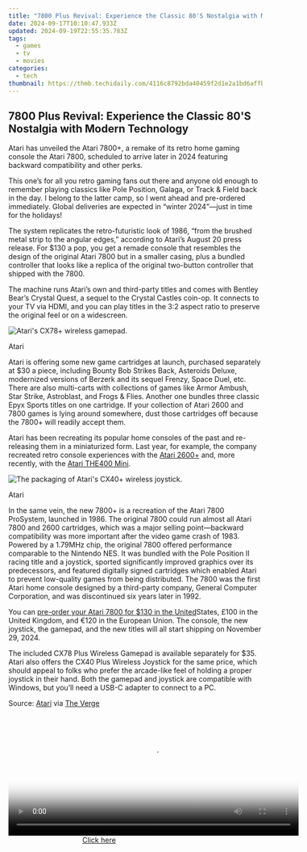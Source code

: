```yaml
---
title: "7800 Plus Revival: Experience the Classic 80'S Nostalgia with Modern Technology"
date: 2024-09-17T10:10:47.933Z
updated: 2024-09-19T22:55:35.783Z
tags:
  - games
  - tv
  - movies
categories:
  - tech
thumbnail: https://thmb.techidaily.com/4116c8792bda40459f2d1e2a1bd6affbce6e7196ef5949783c79461a680de11c.jpg
---
```


## 7800 Plus Revival: Experience the Classic 80'S Nostalgia with Modern Technology

Atari has unveiled the Atari 7800+, a remake of its retro home gaming console the Atari 7800, scheduled to arrive later in 2024 featuring backward compatibility and other perks.

 This one’s for all you retro gaming fans out there and anyone old enough to remember playing classics like Pole Position, Galaga, or Track & Field back in the day. I belong to the latter camp, so I went ahead and pre-ordered immediately. Global deliveries are expected in “winter 2024”—just in time for the holidays!

 The system replicates the retro-futuristic look of 1986, “from the brushed metal strip to the angular edges,” according to Atari’s August 20 press release. For $130 a pop, you get a remade console that resembles the design of the original Atari 7800 but in a smaller casing, plus a bundled controller that looks like a replica of the original two-button controller that shipped with the 7800.

 The machine runs Atari’s own and third-party titles and comes with Bentley Bear’s Crystal Quest, a sequel to the Crystal Castles coin-op. It connects to your TV via HDMI, and you can play titles in the 3:2 aspect ratio to preserve the original feel or on a widescreen.

![Atari's CX78+ wireless gamepad.](https://static1.howtogeekimages.com/wordpress/wp-content/uploads/2024/08/atari-cx78-plus-wireless-gamepad-three-quarters-view.jpg) 

Atari

 Atari is offering some new game cartridges at launch, purchased separately at $30 a piece, including Bounty Bob Strikes Back, Asteroids Deluxe, modernized versions of Berzerk and its sequel Frenzy, Space Duel, etc. There are also multi-carts with collections of games like Armor Ambush, Star Strike, Astroblast, and Frogs & Flies. Another one bundles three classic Epyx Sports titles on one cartridge. If your collection of Atari 2600 and 7800 games is lying around somewhere, dust those cartridges off because the 7800+ will readily accept them.

 Atari has been recreating its popular home consoles of the past and re-releasing them in a miniaturized form. Last year, for example, the company recreated retro console experiences with the [Atari 2600+](https://tiktok-videos.techidaily.com/2024-approved-10-trending-tiktok-treats-to-try/) and, more recently, with the [Atari THE400 Mini](https://some-techniques.techidaily.com/expert-strategies-to-elevate-your-gopro-footage-for-2024/).

![The packaging of Atari's CX40+ wireless joystick.](https://static1.howtogeekimages.com/wordpress/wp-content/uploads/2024/08/atari-cx40-plus-wireless-joystick-packaging.jpg) 

Atari

 In the same vein, the new 7800+ is a recreation of the Atari 7800 ProSystem, launched in 1986\. The original 7800 could run almost all Atari 7800 and 2600 cartridges, which was a major selling point—backward compatibility was more important after the video game crash of 1983\. Powered by a 1.79MHz chip, the original 7800 offered performance comparable to the Nintendo NES. It was bundled with the Pole Position II racing title and a joystick, sported significantly improved graphics over its predecessors, and featured digitally signed cartridges which enabled Atari to prevent low-quality games from being distributed. The 7800 was the first Atari home console designed by a third-party company, General Computer Corporation, and was discontinued six years later in 1992.

 You can [pre-order your Atari 7800 for $130 in the United](https://atari.com/collections/7800)States, £100 in the United Kingdom, and €120 in the European Union. The console, the new joystick, the gamepad, and the new titles will all start shipping on November 29, 2024.

 The included CX78 Plus Wireless Gamepad is available separately for $35\. Atari also offers the CX40 Plus Wireless Joystick for the same price, which should appeal to folks who prefer the arcade-like feel of holding a proper joystick in their hand. Both the gamepad and joystick are compatible with Windows, but you’ll need a USB-C adapter to connect to a PC.

 Source: [Atari](https://www.globenewswire.com/en/news-release/2024/08/20/2932954/0/en/Get-Your-Pixel-Fix-Like-It-s-1986-Atari-and-PLAION-Announce-the-Atari-7800-Game-Console.html) via [The Verge](https://www.theverge.com/2024/8/20/24224292/atari-7800-plus-compatible-with-2600-cartridges-price-release-date)

<ins class="adsbygoogle"
     style="display:block"
     data-ad-format="autorelaxed"
     data-ad-client="ca-pub-7571918770474297"
     data-ad-slot="1223367746"></ins>

<ins class="adsbygoogle"
     style="display:block"
     data-ad-client="ca-pub-7571918770474297"
     data-ad-slot="8358498916"
     data-ad-format="auto"
     data-full-width-responsive="true"></ins>



<!-- affiliate ads begin -->
<span id="1982508">
					<video width="576" height="240" style="cursor:pointer"
           poster="//a.impactradius-go.com/display-clicktoplayimage/1982508.png"
           onclick="if(!this.playClicked){this.play();this.setAttribute('controls',true);this.playClicked=true;}">
	   <source src="//a.impactradius-go.com/display-ad/22993-1982508">
	   <img src="//a.impactradius-go.com/display-clicktoplayimage/1982508.png" style="border: none; height: 100%; width: 100%; object-fit: contain">
	</video>
	<div style="width:360px;text-align:center"><a href="javascript:window.open(decodeURIComponent('https%3A%2F%2Fhomestyler.sjv.io%2Fc%2F5597632%2F1982508%2F22993'), '_blank');void(0);">Click here</a></div>
</span>
<img height="0" width="0" src="https://imp.pxf.io/i/5597632/1982508/22993" style="position:absolute;visibility:hidden;" border="0" />
<!-- affiliate ads end -->

